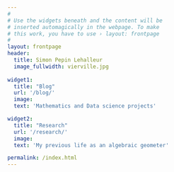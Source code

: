 ```yaml
---
#
# Use the widgets beneath and the content will be
# inserted automagically in the webpage. To make
# this work, you have to use › layout: frontpage
#
layout: frontpage
header:
  title: Simon Pepin Lehalleur
  image_fullwidth: vierville.jpg
  
widget1:
  title: "Blog"
  url: '/blog/'
  image: 
  text: 'Mathematics and Data science projects'

widget2:
  title: "Research"
  url: '/research/'
  image: 
  text: 'My previous life as an algebraic geometer'

permalink: /index.html
---
```

